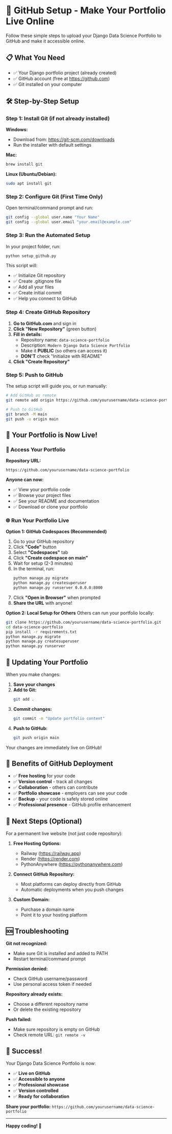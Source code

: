 # 🚀 GitHub Setup - Make Your Portfolio Live Online

Follow these simple steps to upload your Django Data Science Portfolio to GitHub and make it accessible online.

## 📋 What You Need

- ✅ Your Django portfolio project (already created)
- ✅ GitHub account (free at https://github.com)
- ✅ Git installed on your computer

## 🛠️ Step-by-Step Setup

### Step 1: Install Git (if not already installed)

**Windows:**
- Download from: https://git-scm.com/downloads
- Run the installer with default settings

**Mac:**
```bash
brew install git
```

**Linux (Ubuntu/Debian):**
```bash
sudo apt install git
```

### Step 2: Configure Git (First Time Only)

Open terminal/command prompt and run:
```bash
git config --global user.name "Your Name"
git config --global user.email "your.email@example.com"
```

### Step 3: Run the Automated Setup

In your project folder, run:
```bash
python setup_github.py
```

This script will:
- ✅ Initialize Git repository
- ✅ Create .gitignore file
- ✅ Add all your files
- ✅ Create initial commit
- ✅ Help you connect to GitHub

### Step 4: Create GitHub Repository

1. **Go to GitHub.com** and sign in
2. **Click "New Repository"** (green button)
3. **Fill in details:**
   - Repository name: `data-science-portfolio`
   - Description: `Modern Django Data Science Portfolio`
   - Make it **PUBLIC** (so others can access it)
   - **DON'T** check "Initialize with README"
4. **Click "Create Repository"**

### Step 5: Push to GitHub

The setup script will guide you, or run manually:
```bash
# Add GitHub as remote
git remote add origin https://github.com/yourusername/data-science-portfolio.git

# Push to GitHub
git branch -M main
git push -u origin main
```

## 🎉 Your Portfolio is Now Live!

### 📍 Access Your Portfolio

**Repository URL:**
```
https://github.com/yourusername/data-science-portfolio
```

**Anyone can now:**
- ✅ View your portfolio code
- ✅ Browse your project files
- ✅ See your README and documentation
- ✅ Download or clone your portfolio

### 🌐 Run Your Portfolio Live

**Option 1: GitHub Codespaces (Recommended)**
1. Go to your GitHub repository
2. Click **"Code"** button
3. Select **"Codespaces"** tab
4. Click **"Create codespace on main"**
5. Wait for setup (2-3 minutes)
6. In the terminal, run:
   ```bash
   python manage.py migrate
   python manage.py createsuperuser
   python manage.py runserver 0.0.0.0:8000
   ```
7. Click **"Open in Browser"** when prompted
8. **Share the URL** with anyone!

**Option 2: Local Setup for Others**
Others can run your portfolio locally:
```bash
git clone https://github.com/yourusername/data-science-portfolio.git
cd data-science-portfolio
pip install -r requirements.txt
python manage.py migrate
python manage.py createsuperuser
python manage.py runserver
```

## 🔄 Updating Your Portfolio

When you make changes:

1. **Save your changes**
2. **Add to Git:**
   ```bash
   git add .
   ```
3. **Commit changes:**
   ```bash
   git commit -m "Update portfolio content"
   ```
4. **Push to GitHub:**
   ```bash
   git push origin main
   ```

Your changes are immediately live on GitHub!

## 🌟 Benefits of GitHub Deployment

- ✅ **Free hosting** for your code
- ✅ **Version control** - track all changes
- ✅ **Collaboration** - others can contribute
- ✅ **Portfolio showcase** - employers can see your code
- ✅ **Backup** - your code is safely stored online
- ✅ **Professional presence** - GitHub profile enhancement

## 🚀 Next Steps (Optional)

For a permanent live website (not just code repository):

1. **Free Hosting Options:**
   - Railway (https://railway.app)
   - Render (https://render.com)
   - PythonAnywhere (https://pythonanywhere.com)

2. **Connect GitHub Repository:**
   - Most platforms can deploy directly from GitHub
   - Automatic deployments when you push changes

3. **Custom Domain:**
   - Purchase a domain name
   - Point it to your hosting platform

## 🆘 Troubleshooting

**Git not recognized:**
- Make sure Git is installed and added to PATH
- Restart terminal/command prompt

**Permission denied:**
- Check GitHub username/password
- Use personal access token if needed

**Repository already exists:**
- Choose a different repository name
- Or delete the existing repository

**Push failed:**
- Make sure repository is empty on GitHub
- Check remote URL: `git remote -v`

## 🎯 Success!

Your Django Data Science Portfolio is now:
- ✅ **Live on GitHub**
- ✅ **Accessible to anyone**
- ✅ **Professional showcase**
- ✅ **Version controlled**
- ✅ **Ready for collaboration**

**Share your portfolio:** `https://github.com/yourusername/data-science-portfolio`

---

**Happy coding! 🚀**
